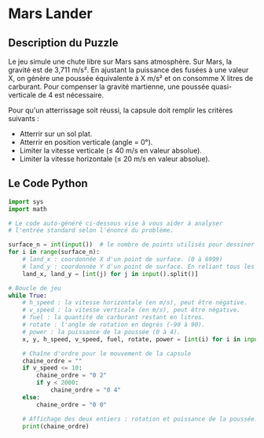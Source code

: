 # Mars Lander

## Description du Puzzle

Le jeu simule une chute libre sur Mars sans atmosphère. Sur Mars, la gravité est de 3,711 m/s². En ajustant la puissance des fusées à une valeur X, on génère une poussée équivalente à X m/s² et on consomme X litres de carburant. Pour compenser la gravité martienne, une poussée quasi-verticale de 4 est nécessaire.

Pour qu'un atterrissage soit réussi, la capsule doit remplir les critères suivants :

- Atterrir sur un sol plat.
- Atterrir en position verticale (angle = 0°).
- Limiter la vitesse verticale (≤ 40 m/s en valeur absolue).
- Limiter la vitesse horizontale (≤ 20 m/s en valeur absolue).

## Le Code Python

```python
import sys
import math

# Le code auto-généré ci-dessous vise à vous aider à analyser
# l'entrée standard selon l'énoncé du problème.

surface_n = int(input())  # le nombre de points utilisés pour dessiner la surface de Mars.
for i in range(surface_n):
    # land_x : coordonnée X d'un point de surface. (0 à 6999)
    # land_y : coordonnée Y d'un point de surface. En reliant tous les points de manière séquentielle, on forme la surface de Mars.
    land_x, land_y = [int(j) for j in input().split()]

# Boucle de jeu
while True:
    # h_speed : la vitesse horizontale (en m/s), peut être négative.
    # v_speed : la vitesse verticale (en m/s), peut être négative.
    # fuel : la quantité de carburant restant en litres.
    # rotate : l'angle de rotation en degrés (-90 à 90).
    # power : la puissance de la poussée (0 à 4).
    x, y, h_speed, v_speed, fuel, rotate, power = [int(i) for i in input().split()]

    # Chaîne d'ordre pour le mouvement de la capsule
    chaine_ordre = ""
    if v_speed <= 10:
        chaine_ordre = "0 2"
        if y < 2000:
            chaine_ordre = "0 4"
    else:
        chaine_ordre = "0 0"

    # Affichage des deux entiers : rotation et puissance de la poussée.
    print(chaine_ordre)
